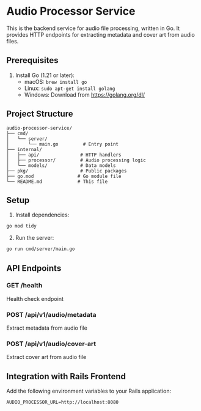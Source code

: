 # Audio Processor Service

This is the backend service for audio file processing, written in Go. It provides HTTP endpoints for extracting metadata and cover art from audio files.

## Prerequisites

1. Install Go (1.21 or later):
   - macOS: `brew install go`
   - Linux: `sudo apt-get install golang`
   - Windows: Download from https://golang.org/dl/

## Project Structure

```
audio-processor-service/
├── cmd/
│   └── server/
│       └── main.go         # Entry point
├── internal/
│   ├── api/               # HTTP handlers
│   ├── processor/         # Audio processing logic
│   └── models/            # Data models
├── pkg/                   # Public packages
├── go.mod                # Go module file
└── README.md             # This file
```

## Setup

1. Install dependencies:
```bash
go mod tidy
```

2. Run the server:
```bash
go run cmd/server/main.go
```

## API Endpoints

### GET /health
Health check endpoint

### POST /api/v1/audio/metadata
Extract metadata from audio file

### POST /api/v1/audio/cover-art
Extract cover art from audio file

## Integration with Rails Frontend

Add the following environment variables to your Rails application:
```
AUDIO_PROCESSOR_URL=http://localhost:8080
``` 